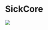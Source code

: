 # SickCore

<a href="https://wakatime.com"><img src="https://wakatime.com/share/@9732682e-a6f9-4364-a538-a9e2d85f4c48/46e5da3d-5010-4492-8170-a13ff2247f1a.png" /></a>

